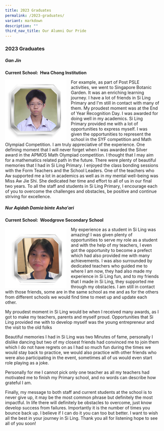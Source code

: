 ```yaml
---
title: 2023 Graduates
permalink: /2023-graduates/
variant: markdown
description: ""
third_nav_title: Our Alumni Our Pride
---
```

### 2023 Graduates
##### Gan Jin
**Current School: &nbsp;Hwa Chong Institution**

<img align="left" style="width:200px;margin-right:15px" src="/images/Gan_Jin.png"> For example, as part of Post PSLE activities, we went to Singapore Botanic Garden. It was an enriching learning journey. I have a lot of friends in Si Ling Primary and I'm still in contact with many of them. My proudest moment was at the End of Year Recognition Day. I was awarded for doing well in my academics. Si Ling Primary provided me with a lot of opportunities to express myself. I was given the opportunities to represent the school in the SYF competition and Math Olympiad Competition. I am truly appreciative of the experience. One defining moment that I will never forget when I was awarded the Silver award in the APMOS Math Olympiad competition. I thought that I may aim for a mathematics related path in the future. There were plenty of beautiful memories that I had in Si Ling Primary. I enjoyed the class bonding sessions with the Form Teachers and the School Leaders. One of the teachers who Aw  supported me a lot in academics as well as in my mental well-being was Miss Aw Jie Shi. She dedicated her time and effort to all of us in our final two years. To all the staff and students in Si Ling Primary, I encourage each of you to overcome the  challenges and obstacles, be positive and continue striving for excellence.

##### Nur Aqidah Damia binte Asha'ari

**Current School: &nbsp;Woodgrove Secondary School**

<img align="left" style="width:200px;margin-right:15px" src="/images/Nur_Aqidah.png">My experience as a student in Si Ling was amazing! I was given plenty of opportunities to serve my role as a student and with the help of my teachers, I even got the opportunity to become a prefect which had also provided me with many achievements. I was also surrounded by dedicated teachers who guided me to where I am now, they had also made my experience in Si Ling fun, and to my friends that I made in Si Ling, they supported me through my obstacles. I am still in contact with those friends, some are in the same school as me and as for the others from different schools we would find time to meet up and update each other. 

My proudest moment in Si Ling would be when I received many awards, as I got to make my teachers, parents and myself proud. Opportunities that Si Ling provided me with to develop myself was the young entrepreneur and the visit to the old folks

Beautiful memories I had in Si Ling was two Minutes of fame, personally I dislike dancing but two of my closest friends had convinced me to join them which I do not have regrets on as I had so much fun during the times we would stay back to practice, we would also practice with other friends who were also participating in the event, sometimes all of us would even start role playing as a joke.

Personally for me I cannot pick only one teacher as all my teachers had motivated me to finish my Primary school, and no words can describe how grateful I am.

Finally, my message to both staff and current students at the school is to never give up, it may be the most common phrase but definitely the most impactful. In life there will definitely be obstacles to overcome, just know develop success from failures. Importantly it is the number of times you bounce back up. I believe if I can do it you can too but better. I want to wish all the best in your journey in Si Ling. Thank you all for listening hope to see all of you soon!
